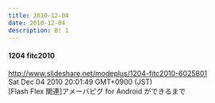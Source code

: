 ```yaml
---
title: 2010-12-04
date: 2010-12-04
description: B! 1
---
```


#### 1204 fitc2010 
http://www.slideshare.net/modeplus/1204-fitc2010-6025801<br>
Sat Dec 04 2010 20:01:49 GMT+0900 (JST)<br>
[Flash Flex 関連]アメーバピグ for Android ができるまで


